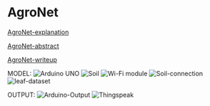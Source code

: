 # AgroNet
[AgroNet-explanation](https://drive.google.com/file/d/1b1wgu6CeRNrO_U5RtQlesZ-zvBIMomxZ/view?usp=sharing)

[AgroNet-abstract](https://drive.google.com/file/d/1UEznCMzU259r_RbPSpR59NNt9PYcr9WM/view?usp=sharing)

[AgroNet-writeup](https://drive.google.com/file/d/1B55GgATGQZsfnyPxWRWMg9-mB4vEkbfU/view?usp=sharing)

MODEL:
![Arduino UNO](https://github.com/Maniprabha06/AgroNet/assets/108254371/eab0ce43-c9d5-4a07-9ce4-75db52fe7376)
![Soil](https://github.com/Maniprabha06/AgroNet/assets/108254371/ffccc85e-7a7b-43eb-b780-90293451e1e6)
![Wi-Fi module](https://github.com/Maniprabha06/AgroNet/assets/108254371/690b8fe3-c43f-496c-ae4e-dad56a2cc3c9)
![Soil-connection](https://github.com/Maniprabha06/AgroNet/assets/108254371/7289f948-be26-43c9-9d49-0261007dcb80)
![leaf-dataset](https://github.com/Maniprabha06/AgroNet/assets/108254371/022102e0-ae1d-448c-ab13-9a47d3c84284)


OUTPUT:
![Arduino-Output](https://github.com/Maniprabha06/AgroNet/assets/108254371/cfdfb2a7-0e1c-442f-8755-5ec11254fd1b)
![Thingspeak](https://github.com/Maniprabha06/AgroNet/assets/108254371/905da4aa-d416-42fc-82d2-2e9832a4797d)


